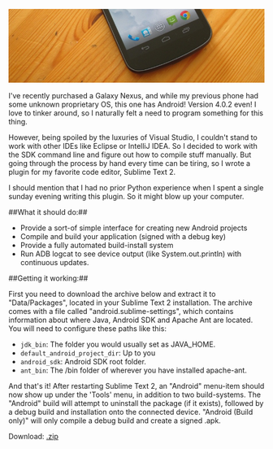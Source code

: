 ![Title shot](/posts/android/IMG_2834.JPG)

I've recently purchased a Galaxy Nexus, and while my previous phone had some unknown proprietary OS, this one has Android! Version 4.0.2 even! I love to tinker around, so I naturally felt a need to program something for this thing.

However, being spoiled by the luxuries of Visual Studio, I couldn't stand to work with other IDEs like Eclipse or IntelliJ IDEA. So I decided to work with the SDK command line and figure out how to compile stuff manually. But going through the process by hand every time can be tiring, so I wrote a plugin for my favorite code editor, Sublime Text 2.

I should mention that I had no prior Python experience when I spent a single sunday evening writing this plugin. So it might blow up your computer.

##What it should do:##

* Provide a sort-of simple interface for creating new Android projects
* Compile and build your application (signed with a debug key)
* Provide a fully automated build-install system
* Run ADB logcat to see device output (like System.out.println) with continuous updates.

##Getting it working:##

First you need to download the archive below and extract it to "Data/Packages", located in your Sublime Text 2 installation. The archive comes with a file called "android.sublime-settings", which contains information about where Java, Android SDK and Apache Ant are located. You will need to configure these paths like this:

* ``jdk_bin``: The folder you would usually set as JAVA_HOME.
* ``default_android_project_dir``: Up to you
* ``android_sdk``: Android SDK root folder.
* ``ant_bin``: The /bin folder of wherever you have installed apache-ant.

And that's it! After restarting Sublime Text 2, an "Android" menu-item should now show up under the 'Tools' menu, in addition to two build-systems. The "Android" build will attempt to uninstall the package (if it exists), followed by a debug build and installation onto the connected device. "Android (Build only)" will only compile a debug build and create a signed .apk.

Download: [.zip](http://dl.dropbox.com/u/27844576/Releases/st2android.zip)